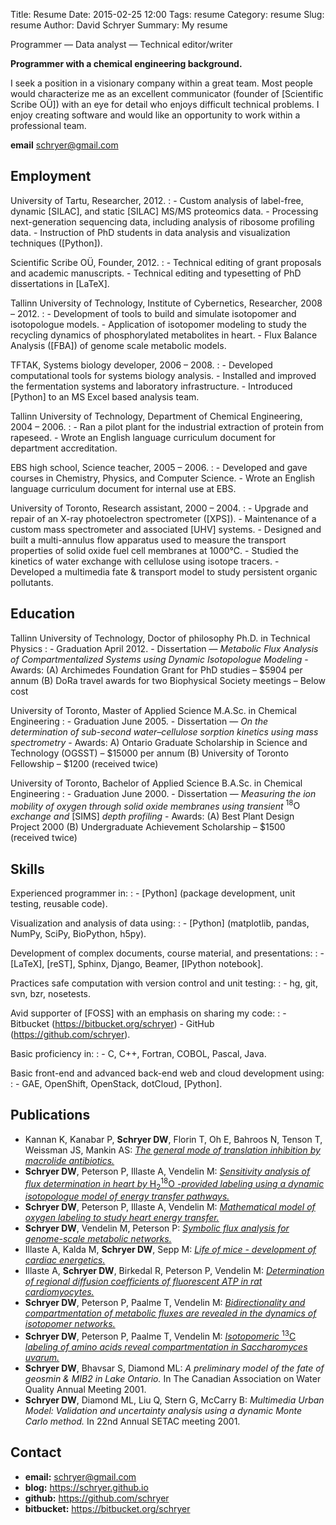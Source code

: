 Title: Resume
Date: 2015-02-25 12:00
Tags: resume
Category: resume
Slug: resume
Author: David Schryer
Summary: My resume

Programmer — Data analyst — Technical editor/writer

**Programmer with a chemical engineering background.**

I seek a position in a visionary company within a great team. Most
people would characterize me as an excellent communicator (founder of
[Scientific Scribe OÜ]) with an eye for detail who enjoys difficult
technical problems. I enjoy creating software and would like an
opportunity to work within a professional team.

**email** <schryer@gmail.com>

## Employment

University of Tartu, Researcher, 2012.
:   -   Custom analysis of label-free, dynamic [SILAC], and static [SILAC] MS/MS proteomics data.
    -   Processing next-generation sequencing data, including analysis of ribosome profiling data.
    -   Instruction of PhD students in data analysis and visualization techniques ([Python]).

Scientific Scribe OÜ, Founder, 2012.
:   -   Technical editing of grant proposals and academic manuscripts.
    -   Technical editing and typesetting of PhD dissertations in [LaTeX].

Tallinn University of Technology, Institute of Cybernetics, Researcher, 2008 – 2012.
:   -   Development of tools to build and simulate isotopomer and isotopologue models.
    -   Application of isotopomer modeling to study the recycling
        dynamics of phosphorylated metabolites in heart.
    -   Flux Balance Analysis ([FBA]) of genome scale metabolic models.

TFTAK, Systems biology developer, 2006 – 2008.
:   -   Developed computational tools for systems biology analysis.
    -   Installed and improved the fermentation systems and laboratory infrastructure.
    -   Introduced [Python] to an MS Excel based analysis team.

Tallinn University of Technology, Department of Chemical Engineering, 2004 – 2006.
:   -   Ran a pilot plant for the industrial extraction of protein from rapeseed.
    -   Wrote an English language curriculum document for department accreditation.

EBS high school, Science teacher, 2005 – 2006.
:   -   Developed and gave courses in Chemistry, Physics, and Computer Science.
    -   Wrote an English language curriculum document for internal use at EBS.

University of Toronto, Research assistant, 2000 – 2004.
:   -   Upgrade and repair of an X-ray photoelectron spectrometer ([XPS]).
    -   Maintenance of a custom mass spectrometer and associated [UHV] systems.
    -   Designed and built a multi-annulus flow apparatus used to measure the
	    transport properties of solid oxide fuel cell membranes at 1000°C.
    -   Studied the kinetics of water exchange with cellulose using isotope tracers.
    -   Developed a multimedia fate & transport model to study persistent organic pollutants.

## Education

Tallinn University of Technology, Doctor of philosophy Ph.D. in Technical Physics
:   -   Graduation April 2012.
    -   Dissertation — *Metabolic Flux Analysis of Compartmentalized
        Systems using Dynamic Isotopologue Modeling*
    -   Awards: (A) Archimedes Foundation Grant for PhD studies – \$5904
        per annum (B) DoRa travel awards for two Biophysical Society
        meetings – Below cost

University of Toronto, Master of Applied Science M.A.Sc. in Chemical Engineering
:   -   Graduation June 2005.
    -   Dissertation — *On the determination of sub-second
        water–cellulose sorption kinetics using mass spectrometry*
    -   Awards: A) Ontario Graduate Scholarship in Science and
        Technology (OGSST) – \$15000 per annum (B) University of Toronto
        Fellowship – \$1200 (received twice)

University of Toronto, Bachelor of Applied Science B.A.Sc. in Chemical Engineering
:   -   Graduation June 2000.
    -   Dissertation — *Measuring the ion mobility of oxygen through
        solid oxide membranes using transient* $^{18}\text{O}$ *exchange and* [SIMS]
        *depth profiling*
    -   Awards: (A) Best Plant Design Project 2000 (B) Undergraduate
        Achievement Scholarship – \$1500 (received twice)

## Skills

Experienced programmer in:
:   -   [Python] (package development, unit testing, reusable code).

Visualization and analysis of data using:
:   -   [Python] (matplotlib, pandas, NumPy, SciPy, BioPython, h5py).

Development of complex documents, course material, and presentations:
:   -   [LaTeX], [reST], Sphinx, Django, Beamer, [IPython notebook].

Practices safe computation with version control and unit testing:
:   -   hg, git, svn, bzr, nosetests.

Avid supporter of [FOSS] with an emphasis on sharing my code:
:   -   Bitbucket (<https://bitbucket.org/schryer>)
	-   GitHub (<https://github.com/schryer>).

Basic proficiency in:
:   -   C, C++, Fortran, COBOL, Pascal, Java.

Basic front-end and advanced back-end web and cloud development using:
:   -   GAE, OpenShift, OpenStack, dotCloud, [Python].

## Publications

-   Kannan K, Kanabar P, **Schryer DW**, Florin T, Oh E, Bahroos N, Tenson T, Weissman JS, Mankin AS:
    [*The general mode of translation inhibition by macrolide antibiotics.*](http://www.pnas.org/content/111/45/15958.abstract)
-   **Schryer DW**, Peterson P, Illaste A, Vendelin M: [*Sensitivity analysis
    of flux determination in heart by* $\text{H}_2^{18}\text{O}$ *-provided labeling
    using a dynamic isotopologue model of energy transfer pathways.*](http://www.ploscompbiol.org/article/info%3Adoi%2F10.1371%2Fjournal.pcbi.1002795)
-   **Schryer DW**, Peterson P, Illaste A, Vendelin M: [*Mathematical model
    of oxygen labeling to study heart energy transfer.*](http://www.sciencedirect.com/science/article/pii/S0006349511021254)
-   **Schryer DW**, Vendelin M, Peterson P: [*Symbolic flux analysis for
    genome-scale metabolic networks.*](http://www.biomedcentral.com/1752-0509/5/81)
-   Illaste A, Kalda M, **Schryer DW**, Sepp M: [*Life of mice - development
    of cardiac energetics.*](http://jp.physoc.org/content/588/23/4617.long) 
-   Illaste A, **Schryer DW**, Birkedal R, Peterson P, Vendelin M:
    [*Determination of regional diffusion coefficients of fluorescent ATP
    in rat cardiomyocytes.*](http://www.sciencedirect.com/science/article/pii/S0006349509059128) 
-   **Schryer DW**, Peterson P, Paalme T, Vendelin M: [*Bidirectionality and
    compartmentation of metabolic fluxes are revealed in the dynamics of
    isotopomer networks.*](http://www.mdpi.com/1422-0067/10/4/1697)
-   **Schryer DW**, Peterson P, Paalme T, Vendelin M: [*Isotopomeric* $^{13}\text{C}$
    *labeling of amino acids reveal compartmentation in Saccharomyces
    uvarum.*](http://www.sciencedirect.com/science/article/pii/S0006349508017529) 
-   **Schryer DW**, Bhavsar S, Diamond ML: *A preliminary model of the fate
    of geosmin & MIB2 in Lake Ontario.* In The Canadian Association on
    Water Quality Annual Meeting 2001.
-   **Schryer DW**, Diamond ML, Liu Q, Stern G, McCarry B: *Multimedia Urban
    Model: Validation and uncertainty analysis using a dynamic Monte
    Carlo method.* In 22nd Annual SETAC meeting 2001.

## Contact

-   **email:** <schryer@gmail.com>
-   **blog:** <https://schryer.github.io>
-   **github:** <https://github.com/schryer>
-   **bitbucket:** <https://bitbucket.org/schryer>

